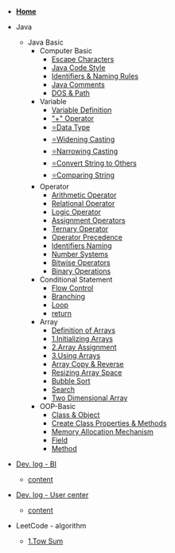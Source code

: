 - [<i class="fa-solid fa-house"></i> **Home**](/)

- Java 
    - Java Basic
      - Computer Basic
        - [Escape Characters](/en/Java/1.Java-Basic/1.Computer-Basic/1.Escape-Characters.md)
        - [Java Code Style](/en/Java/1.Java-Basic/1.Computer-Basic/2.Java-Code-Style.md)
        - [Identifiers & Naming Rules](/en/Java/1.Java-Basic/1.Computer-Basic/3.Identifiers&Naming-Rules.md)
        - [Java Comments](/en/Java/1.Java-Basic/1.Computer-Basic/4.Java-Comments.md)
        - [DOS & Path](/en/Java/1.Java-Basic/1.Computer-Basic/5.DOS&Path.md)
      - Variable
        - [Variable Definition](/en/Java/1.Java-Basic/2.Variable/1.Variable-Definition.md)
        - ["+" Operator](/en/Java/1.Java-Basic/2.Variable/2.+operator.md)
        - [⭐Data Type](/en/Java/1.Java-Basic/2.Variable/3.Data-Type.md)
        - [⭐Widening Casting](/en/Java/1.Java-Basic/2.Variable/4.Widening-Casting.md)
        - [⭐Narrowing Casting](/en/Java/1.Java-Basic/2.Variable/5.Narrowing-Casting.md)
        - [⭐Convert String to Others](/en/Java/1.Java-Basic/2.Variable/6.String-Convert-other.md)
        - [⭐Comparing String](/en/Java/1.Java-Basic/2.Variable/7.Compare-String.md)
      - Operator
        - [Arithmetic Operator](/en/Java/1.Java-Basic/3.Operator/1.Arithmetic-Operator.md)
        - [Relational Operator](/en/Java/1.Java-Basic/3.Operator/2.Relational-Operator.md)
        - [Logic Operator](/en/Java/1.Java-Basic/3.Operator/3.Logic-Operator.md)
        - [Assignment Operators](/en/Java/1.Java-Basic/3.Operator/4.Assignment-Operators.md)
        - [Ternary Operator](/en/Java/1.Java-Basic/3.Operator/5.Ternary-Operator.md)
        - [Operator Precedence](/en/Java/1.Java-Basic/3.Operator/6.Operator-Precedence.md)
        - [Identifiers Naming](/en/Java/1.Java-Basic/3.Operator/7.Identifiers-naming.md)
        - [Number Systems](/en/Java/1.Java-Basic/3.Operator/8.Number-Systems.md)
        - [Bitwise Operators](/en/Java/1.Java-Basic/3.Operator/9.Bitwise-Operators.md)
        - [Binary Operations](/en/Java/1.Java-Basic/3.Operator/10.Binary-Operations.md)
      - Conditional Statement
        - [Flow Control](/en/Java/1.Java-Basic/4.Conditional-Statement/1.Flow-control.md)
        - [Branching](/en/Java/1.Java-Basic/4.Conditional-Statement/2.Branching.md)
        - [Loop](/en/Java/1.Java-Basic/4.Conditional-Statement/3.Loop.md)
        - [return](/en/Java/1.Java-Basic/4.Conditional-Statement/4.return.md)
      - Array
        - [Definition of Arrays](/en/Java/1.Java-Basic/5.Array/0.Array.md)
        - [1.Initializing Arrays](/en/Java/1.Java-Basic/5.Array/1.Initializing-Arrays.md)
        - [2.Array Assignment](/en/Java/1.Java-Basic/5.Array/2.Array-Assignment.md)
        - [3.Using Arrays](/en/Java/1.Java-Basic/5.Array/3.Using-Arrays.md)
        - [Array Copy & Reverse](/en/Java/1.Java-Basic/5.Array/4.Array-Copy&Reverse.md)
        - [Resizing Array Space](/en/Java/1.Java-Basic/5.Array/5.Resizing-Array-Space.md)
        - [Bubble Sort](/en/Java/1.Java-Basic/5.Array/6.Bubble-Sort.md)
        - [Search](/en/Java/1.Java-Basic/5.Array/7.Search.md)
        - [Two Dimensional Array](/en/Java/1.Java-Basic/5.Array/8.TwoD-Array.md)
      - OOP-Basic
          - [Class & Object](/en/Java/1.Java-Basic/6.OOP-Basic/1.Class&Object.md)
          - [Create Class Properties & Methods](/en/Java/1.Java-Basic/6.OOP-Basic/2.Create-Class-Properties&Methods.md)
          - [Memory Allocation Mechanism](/en/Java/1.Java-Basic/6.OOP-Basic/3.Memory-Allocation-Mechanism.md)
          - [Field](/en/Java/1.Java-Basic/6.OOP-Basic/4.Field.md)
          - [Method](/en/Java/1.Java-Basic/6.OOP-Basic/5.Method.md)
        
- [Dev. log - BI](/en/BI/home.md)

  - [content](/en/BI/content.md)


- [Dev. log - User center ](/en/UserCenter/home.md)

  - [content](/en/UserCenter/content.md)

- LeetCode - algorithm
  - [1.Tow Sum](/en/LeetCode/1.Tow-Sum.md)